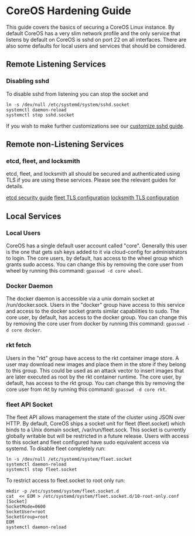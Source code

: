 # CoreOS Hardening Guide

This guide covers the basics of securing a CoreOS Linux instance. By default CoreOS has a very slim network profile and the only service that listens by default on CoreOS is sshd on port 22 on all interfaces. There are also some defaults for local users and services that should be considered.
## Remote Listening Services
### Disabling sshd

To disable sshd from listening you can stop the socket and 

```
ln -s /dev/null /etc/systemd/system/sshd.socket
systemctl daemon-reload
systemctl stop sshd.socket
```

If you wish to make further customizations see our [customize sshd guide](https://coreos.com/os/docs/latest/customizing-sshd.html).
## Remote non-Listening Services
### etcd, fleet, and locksmith

etcd, fleet, and locksmith all should be secured and authenticated using TLS if you are using these services. Please see the relevant guides for details.

[etcd security guide](https://coreos.com/etcd/docs/2.2.0/security.html)
[fleet TLS configuration](https://coreos.com/os/docs/latest/cloud-config.html#fleet)
[locksmith TLS configuration](https://coreos.com/os/docs/latest/cloud-config.html#locksmith)

## Local Services
### Local Users
CoreOS has a single default user account called "core". Generally this user is the one that gets ssh keys added to it via cloud-config for administrators to login. The core users, by default, has access to the wheel group which grants sudo access. You can change this by removing the core user from wheel by running this command: `gpasswd -d core wheel`.
### Docker Daemon

The docker daemon is accessible via a unix domain socket at /run/docker.sock. Users in the "docker" group have access to this service and access to the docker socket grants similar capabilities to sudo. The core user, by default, has access to the docker group. You can change this by removing the core user from docker by running this command: `gpasswd -d core docker`.
### rkt fetch

Users in the "rkt" group have access to the rkt container image store. A user may download new images and place them in the store if they belong to this group. This could be used as an attack vector to insert images that are later executed as root by the rkt container runtime. The core user, by default, has access to the rkt group. You can change this by removing the core user from rkt by running this command: `gpasswd -d core rkt`.
### fleet API Socket

The fleet API allows management the state of the cluster using JSON over HTTP. By default, CoreOS ships a socket unit for fleet (fleet.socket) which binds to a Unix domain socket, /var/run/fleet.sock. This socket is currently globally writable but will be restricted in a future release. Users with access to this socket and fleet configured have sudo equivalent access via systemd. To disable fleet completely run: 

```
ln -s /dev/null /etc/systemd/system/fleet.socket
systemctl daemon-reload
systemctl stop fleet.socket
```

To restrict access to fleet.socket to root only run:

```
mkdir -p /etc/systemd/system/fleet.socket.d
cat  << EOM > /etc/systemd/system/fleet.socket.d/10-root-only.conf
[Socket]
SocketMode=0600
SocketUser=root
SocketGroup=root
EOM
systemctl daemon-reload
```

